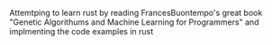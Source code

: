Attemtping to learn rust by reading FrancesBuontempo's great book  "Genetic Algorithums and Machine Learning for Programmers" and implmenting the code examples in rust
